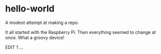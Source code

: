# hello-world
A modest attempt at making a repo.

It all started with the Raspberry Pi.  Then everything seemed to change at once.  What a groovy device!

EDIT 1 ...
